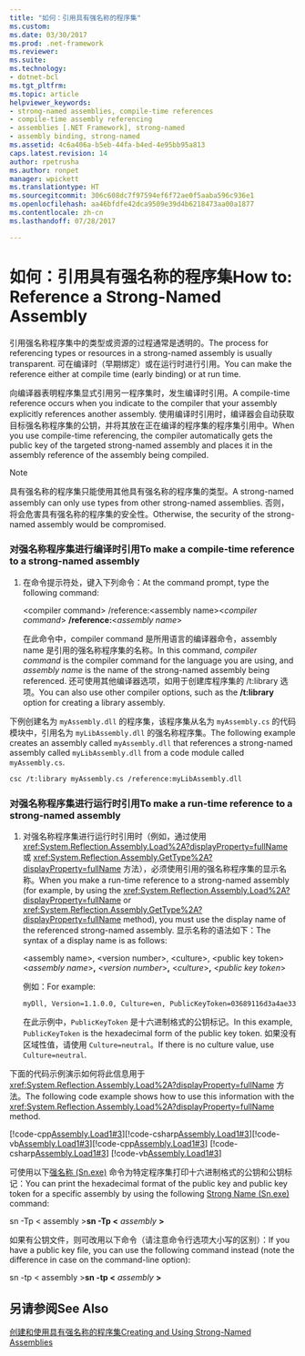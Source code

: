 ```yaml
---
title: "如何：引用具有强名称的程序集"
ms.custom: 
ms.date: 03/30/2017
ms.prod: .net-framework
ms.reviewer: 
ms.suite: 
ms.technology:
- dotnet-bcl
ms.tgt_pltfrm: 
ms.topic: article
helpviewer_keywords:
- strong-named assemblies, compile-time references
- compile-time assembly referencing
- assemblies [.NET Framework], strong-named
- assembly binding, strong-named
ms.assetid: 4c6a406a-b5eb-44fa-b4ed-4e95bb95a813
caps.latest.revision: 14
author: rpetrusha
ms.author: ronpet
manager: wpickett
ms.translationtype: HT
ms.sourcegitcommit: 306c608dc7f97594ef6f72ae0f5aaba596c936e1
ms.openlocfilehash: aa46bfdfe42dca9509e39d4b6218473aa00a1877
ms.contentlocale: zh-cn
ms.lasthandoff: 07/28/2017

---
```

# <a name="how-to-reference-a-strong-named-assembly"></a><span data-ttu-id="f7ca0-102">如何：引用具有强名称的程序集</span><span class="sxs-lookup"><span data-stu-id="f7ca0-102">How to: Reference a Strong-Named Assembly</span></span>
<span data-ttu-id="f7ca0-103">引用强名称程序集中的类型或资源的过程通常是透明的。</span><span class="sxs-lookup"><span data-stu-id="f7ca0-103">The process for referencing types or resources in a strong-named assembly is usually transparent.</span></span> <span data-ttu-id="f7ca0-104">可在编译时（早期绑定）或在运行时进行引用。</span><span class="sxs-lookup"><span data-stu-id="f7ca0-104">You can make the reference either at compile time (early binding) or at run time.</span></span>  
  
 <span data-ttu-id="f7ca0-105">向编译器表明程序集显式引用另一程序集时，发生编译时引用。</span><span class="sxs-lookup"><span data-stu-id="f7ca0-105">A compile-time reference occurs when you indicate to the compiler that your assembly explicitly references another assembly.</span></span> <span data-ttu-id="f7ca0-106">使用编译时引用时，编译器会自动获取目标强名称程序集的公钥，并将其放在正在编译的程序集的程序集引用中。</span><span class="sxs-lookup"><span data-stu-id="f7ca0-106">When you use compile-time referencing, the compiler automatically gets the public key of the targeted strong-named assembly and places it in the assembly reference of the assembly being compiled.</span></span>  
  
> [!NOTE]
>  <span data-ttu-id="f7ca0-107">具有强名称的程序集只能使用其他具有强名称的程序集的类型。</span><span class="sxs-lookup"><span data-stu-id="f7ca0-107">A strong-named assembly can only use types from other strong-named assemblies.</span></span> <span data-ttu-id="f7ca0-108">否则，将会危害具有强名称的程序集的安全性。</span><span class="sxs-lookup"><span data-stu-id="f7ca0-108">Otherwise, the security of the strong-named assembly would be compromised.</span></span>  
  
### <a name="to-make-a-compile-time-reference-to-a-strong-named-assembly"></a><span data-ttu-id="f7ca0-109">对强名称程序集进行编译时引用</span><span class="sxs-lookup"><span data-stu-id="f7ca0-109">To make a compile-time reference to a strong-named assembly</span></span>  
  
1.  <span data-ttu-id="f7ca0-110">在命令提示符处，键入下列命令：</span><span class="sxs-lookup"><span data-stu-id="f7ca0-110">At the command prompt, type the following command:</span></span>  
  
     <span data-ttu-id="f7ca0-111">\<compiler command> /reference:\<assembly name></span><span class="sxs-lookup"><span data-stu-id="f7ca0-111">\<*compiler command*> **/reference:**\<*assembly name*></span></span>  
  
     <span data-ttu-id="f7ca0-112">在此命令中，compiler command 是所用语言的编译器命令，assembly name 是引用的强名称程序集的名称。</span><span class="sxs-lookup"><span data-stu-id="f7ca0-112">In this command, *compiler command* is the compiler command for the language you are using, and *assembly name* is the name of the strong-named assembly being referenced.</span></span> <span data-ttu-id="f7ca0-113">还可使用其他编译器选项，如用于创建库程序集的 /t:library 选项。</span><span class="sxs-lookup"><span data-stu-id="f7ca0-113">You can also use other compiler options, such as the **/t:library** option for creating a library assembly.</span></span>  
  
 <span data-ttu-id="f7ca0-114">下例创建名为 `myAssembly.dll` 的程序集，该程序集从名为 `myAssembly.cs` 的代码模块中，引用名为 `myLibAssembly.dll` 的强名称程序集。</span><span class="sxs-lookup"><span data-stu-id="f7ca0-114">The following example creates an assembly called `myAssembly.dll` that references a strong-named assembly called `myLibAssembly.dll` from a code module called `myAssembly.cs`.</span></span>  
  
```  
csc /t:library myAssembly.cs /reference:myLibAssembly.dll  
```  
  
### <a name="to-make-a-run-time-reference-to-a-strong-named-assembly"></a><span data-ttu-id="f7ca0-115">对强名称程序集进行运行时引用</span><span class="sxs-lookup"><span data-stu-id="f7ca0-115">To make a run-time reference to a strong-named assembly</span></span>  
  
1.  <span data-ttu-id="f7ca0-116">对强名称程序集进行运行时引用时（例如，通过使用 <xref:System.Reflection.Assembly.Load%2A?displayProperty=fullName> 或 <xref:System.Reflection.Assembly.GetType%2A?displayProperty=fullName> 方法），必须使用引用的强名称程序集的显示名称。</span><span class="sxs-lookup"><span data-stu-id="f7ca0-116">When you make a run-time reference to a strong-named assembly (for example, by using the <xref:System.Reflection.Assembly.Load%2A?displayProperty=fullName> or <xref:System.Reflection.Assembly.GetType%2A?displayProperty=fullName> method), you must use the display name of the referenced strong-named assembly.</span></span> <span data-ttu-id="f7ca0-117">显示名称的语法如下：</span><span class="sxs-lookup"><span data-stu-id="f7ca0-117">The syntax of a display name is as follows:</span></span>  
  
     <span data-ttu-id="f7ca0-118">\<assembly name>, \<version number>, \<culture>, \<public key token></span><span class="sxs-lookup"><span data-stu-id="f7ca0-118">\<*assembly name*>**,** \<*version number*>**,** \<*culture*>**,** \<*public key token*></span></span>  
  
     <span data-ttu-id="f7ca0-119">例如：</span><span class="sxs-lookup"><span data-stu-id="f7ca0-119">For example:</span></span>  
  
    ```  
    myDll, Version=1.1.0.0, Culture=en, PublicKeyToken=03689116d3a4ae33   
    ```  
  
     <span data-ttu-id="f7ca0-120">在此示例中，`PublicKeyToken` 是十六进制格式的公钥标记。</span><span class="sxs-lookup"><span data-stu-id="f7ca0-120">In this example, `PublicKeyToken` is the hexadecimal form of the public key token.</span></span> <span data-ttu-id="f7ca0-121">如果没有区域性值，请使用 `Culture=neutral`。</span><span class="sxs-lookup"><span data-stu-id="f7ca0-121">If there is no culture value, use `Culture=neutral`.</span></span>  
  
 <span data-ttu-id="f7ca0-122">下面的代码示例演示如何将此信息用于 <xref:System.Reflection.Assembly.Load%2A?displayProperty=fullName> 方法。</span><span class="sxs-lookup"><span data-stu-id="f7ca0-122">The following code example shows how to use this information with the <xref:System.Reflection.Assembly.Load%2A?displayProperty=fullName> method.</span></span>  
  
 <span data-ttu-id="f7ca0-123">[!code-cpp[Assembly.Load1#3](../../../samples/snippets/cpp/VS_Snippets_CLR/Assembly.Load1/CPP/load2.cpp#3)][!code-csharp[Assembly.Load1#3](../../../samples/snippets/csharp/VS_Snippets_CLR/Assembly.Load1/CS/load2.cs#3)][!code-vb[Assembly.Load1#3](../../../samples/snippets/visualbasic/VS_Snippets_CLR/Assembly.Load1/VB/load2.vb#3)]</span><span class="sxs-lookup"><span data-stu-id="f7ca0-123">[!code-cpp[Assembly.Load1#3](../../../samples/snippets/cpp/VS_Snippets_CLR/Assembly.Load1/CPP/load2.cpp#3)] [!code-csharp[Assembly.Load1#3](../../../samples/snippets/csharp/VS_Snippets_CLR/Assembly.Load1/CS/load2.cs#3)] [!code-vb[Assembly.Load1#3](../../../samples/snippets/visualbasic/VS_Snippets_CLR/Assembly.Load1/VB/load2.vb#3)]</span></span>  
  
 <span data-ttu-id="f7ca0-124">可使用以下[强名称 (Sn.exe)](../../../docs/framework/tools/sn-exe-strong-name-tool.md) 命令为特定程序集打印十六进制格式的公钥和公钥标记：</span><span class="sxs-lookup"><span data-stu-id="f7ca0-124">You can print the hexadecimal format of the public key and public key token for a specific assembly by using the following [Strong Name (Sn.exe)](../../../docs/framework/tools/sn-exe-strong-name-tool.md) command:</span></span>  
  
 <span data-ttu-id="f7ca0-125">sn -Tp \< assembly ></span><span class="sxs-lookup"><span data-stu-id="f7ca0-125">**sn -Tp \<** *assembly* **>**</span></span>  
  
 <span data-ttu-id="f7ca0-126">如果有公钥文件，则可改用以下命令（请注意命令行选项大小写的区别）：</span><span class="sxs-lookup"><span data-stu-id="f7ca0-126">If you have a public key file, you can use the following command instead (note the difference in case on the command-line option):</span></span>  
  
 <span data-ttu-id="f7ca0-127">sn -tp \< assembly ></span><span class="sxs-lookup"><span data-stu-id="f7ca0-127">**sn -tp \<** *assembly* **>**</span></span>  
  
## <a name="see-also"></a><span data-ttu-id="f7ca0-128">另请参阅</span><span class="sxs-lookup"><span data-stu-id="f7ca0-128">See Also</span></span>  
 [<span data-ttu-id="f7ca0-129">创建和使用具有强名称的程序集</span><span class="sxs-lookup"><span data-stu-id="f7ca0-129">Creating and Using Strong-Named Assemblies</span></span>](../../../docs/framework/app-domains/create-and-use-strong-named-assemblies.md)

